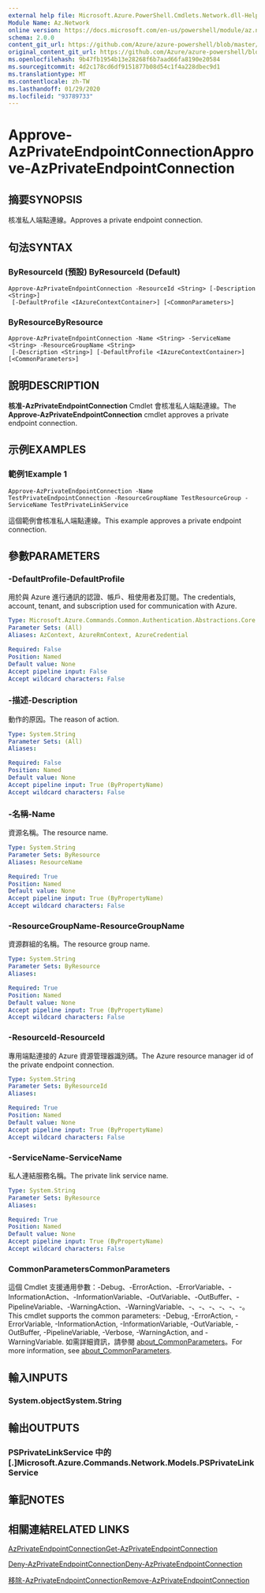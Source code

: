 ```yaml
---
external help file: Microsoft.Azure.PowerShell.Cmdlets.Network.dll-Help.xml
Module Name: Az.Network
online version: https://docs.microsoft.com/en-us/powershell/module/az.network/approve-azprivateendpointconnection
schema: 2.0.0
content_git_url: https://github.com/Azure/azure-powershell/blob/master/src/Network/Network/help/Approve-AzPrivateEndpointConnection.md
original_content_git_url: https://github.com/Azure/azure-powershell/blob/master/src/Network/Network/help/Approve-AzPrivateEndpointConnection.md
ms.openlocfilehash: 9b47fb1954b13e28268f6b7aad66fa8190e20584
ms.sourcegitcommit: 4d2c178cd6df9151877b08d54c1f4a228dbec9d1
ms.translationtype: MT
ms.contentlocale: zh-TW
ms.lasthandoff: 01/29/2020
ms.locfileid: "93789733"
---
```

# <span data-ttu-id="bdce5-101">Approve-AzPrivateEndpointConnection</span><span class="sxs-lookup"><span data-stu-id="bdce5-101">Approve-AzPrivateEndpointConnection</span></span>

## <span data-ttu-id="bdce5-102">摘要</span><span class="sxs-lookup"><span data-stu-id="bdce5-102">SYNOPSIS</span></span>
<span data-ttu-id="bdce5-103">核准私人端點連線。</span><span class="sxs-lookup"><span data-stu-id="bdce5-103">Approves a private endpoint connection.</span></span>

## <span data-ttu-id="bdce5-104">句法</span><span class="sxs-lookup"><span data-stu-id="bdce5-104">SYNTAX</span></span>

### <span data-ttu-id="bdce5-105">ByResourceId (預設) </span><span class="sxs-lookup"><span data-stu-id="bdce5-105">ByResourceId (Default)</span></span>
```
Approve-AzPrivateEndpointConnection -ResourceId <String> [-Description <String>]
 [-DefaultProfile <IAzureContextContainer>] [<CommonParameters>]
```

### <span data-ttu-id="bdce5-106">ByResource</span><span class="sxs-lookup"><span data-stu-id="bdce5-106">ByResource</span></span>
```
Approve-AzPrivateEndpointConnection -Name <String> -ServiceName <String> -ResourceGroupName <String>
 [-Description <String>] [-DefaultProfile <IAzureContextContainer>] [<CommonParameters>]
```

## <span data-ttu-id="bdce5-107">說明</span><span class="sxs-lookup"><span data-stu-id="bdce5-107">DESCRIPTION</span></span>
<span data-ttu-id="bdce5-108">**核准-AzPrivateEndpointConnection** Cmdlet 會核准私人端點連線。</span><span class="sxs-lookup"><span data-stu-id="bdce5-108">The **Approve-AzPrivateEndpointConnection** cmdlet approves a private endpoint connection.</span></span>

## <span data-ttu-id="bdce5-109">示例</span><span class="sxs-lookup"><span data-stu-id="bdce5-109">EXAMPLES</span></span>

### <span data-ttu-id="bdce5-110">範例1</span><span class="sxs-lookup"><span data-stu-id="bdce5-110">Example 1</span></span>
```
Approve-AzPrivateEndpointConnection -Name TestPrivateEndpointConnection -ResourceGroupName TestResourceGroup -ServiceName TestPrivateLinkService
```

<span data-ttu-id="bdce5-111">這個範例會核准私人端點連線。</span><span class="sxs-lookup"><span data-stu-id="bdce5-111">This example approves a private endpoint connection.</span></span>

## <span data-ttu-id="bdce5-112">參數</span><span class="sxs-lookup"><span data-stu-id="bdce5-112">PARAMETERS</span></span>

### <span data-ttu-id="bdce5-113">-DefaultProfile</span><span class="sxs-lookup"><span data-stu-id="bdce5-113">-DefaultProfile</span></span>
<span data-ttu-id="bdce5-114">用於與 Azure 進行通訊的認證、帳戶、租使用者及訂閱。</span><span class="sxs-lookup"><span data-stu-id="bdce5-114">The credentials, account, tenant, and subscription used for communication with Azure.</span></span>

```yaml
Type: Microsoft.Azure.Commands.Common.Authentication.Abstractions.Core.IAzureContextContainer
Parameter Sets: (All)
Aliases: AzContext, AzureRmContext, AzureCredential

Required: False
Position: Named
Default value: None
Accept pipeline input: False
Accept wildcard characters: False
```

### <span data-ttu-id="bdce5-115">-描述</span><span class="sxs-lookup"><span data-stu-id="bdce5-115">-Description</span></span>
<span data-ttu-id="bdce5-116">動作的原因。</span><span class="sxs-lookup"><span data-stu-id="bdce5-116">The reason of action.</span></span>

```yaml
Type: System.String
Parameter Sets: (All)
Aliases:

Required: False
Position: Named
Default value: None
Accept pipeline input: True (ByPropertyName)
Accept wildcard characters: False
```

### <span data-ttu-id="bdce5-117">-名稱</span><span class="sxs-lookup"><span data-stu-id="bdce5-117">-Name</span></span>
<span data-ttu-id="bdce5-118">資源名稱。</span><span class="sxs-lookup"><span data-stu-id="bdce5-118">The resource name.</span></span>

```yaml
Type: System.String
Parameter Sets: ByResource
Aliases: ResourceName

Required: True
Position: Named
Default value: None
Accept pipeline input: True (ByPropertyName)
Accept wildcard characters: False
```

### <span data-ttu-id="bdce5-119">-ResourceGroupName</span><span class="sxs-lookup"><span data-stu-id="bdce5-119">-ResourceGroupName</span></span>
<span data-ttu-id="bdce5-120">資源群組的名稱。</span><span class="sxs-lookup"><span data-stu-id="bdce5-120">The resource group name.</span></span>

```yaml
Type: System.String
Parameter Sets: ByResource
Aliases:

Required: True
Position: Named
Default value: None
Accept pipeline input: True (ByPropertyName)
Accept wildcard characters: False
```

### <span data-ttu-id="bdce5-121">-ResourceId</span><span class="sxs-lookup"><span data-stu-id="bdce5-121">-ResourceId</span></span>
<span data-ttu-id="bdce5-122">專用端點連接的 Azure 資源管理器識別碼。</span><span class="sxs-lookup"><span data-stu-id="bdce5-122">The Azure resource manager id of the private endpoint connection.</span></span>

```yaml
Type: System.String
Parameter Sets: ByResourceId
Aliases:

Required: True
Position: Named
Default value: None
Accept pipeline input: True (ByPropertyName)
Accept wildcard characters: False
```

### <span data-ttu-id="bdce5-123">-ServiceName</span><span class="sxs-lookup"><span data-stu-id="bdce5-123">-ServiceName</span></span>
<span data-ttu-id="bdce5-124">私人連結服務名稱。</span><span class="sxs-lookup"><span data-stu-id="bdce5-124">The private link service name.</span></span>

```yaml
Type: System.String
Parameter Sets: ByResource
Aliases:

Required: True
Position: Named
Default value: None
Accept pipeline input: True (ByPropertyName)
Accept wildcard characters: False
```

### <span data-ttu-id="bdce5-125">CommonParameters</span><span class="sxs-lookup"><span data-stu-id="bdce5-125">CommonParameters</span></span>
<span data-ttu-id="bdce5-126">這個 Cmdlet 支援通用參數：-Debug、-ErrorAction、-ErrorVariable、-InformationAction、-InformationVariable、-OutVariable、-OutBuffer、-PipelineVariable、-WarningAction、-WarningVariable、-、-、-、-、-、-。</span><span class="sxs-lookup"><span data-stu-id="bdce5-126">This cmdlet supports the common parameters: -Debug, -ErrorAction, -ErrorVariable, -InformationAction, -InformationVariable, -OutVariable, -OutBuffer, -PipelineVariable, -Verbose, -WarningAction, and -WarningVariable.</span></span> <span data-ttu-id="bdce5-127">如需詳細資訊，請參閱 [about_CommonParameters](https://go.microsoft.com/fwlink/?LinkID=113216)。</span><span class="sxs-lookup"><span data-stu-id="bdce5-127">For more information, see [about_CommonParameters](https://go.microsoft.com/fwlink/?LinkID=113216).</span></span>

## <span data-ttu-id="bdce5-128">輸入</span><span class="sxs-lookup"><span data-stu-id="bdce5-128">INPUTS</span></span>

### <span data-ttu-id="bdce5-129">System.object</span><span class="sxs-lookup"><span data-stu-id="bdce5-129">System.String</span></span>

## <span data-ttu-id="bdce5-130">輸出</span><span class="sxs-lookup"><span data-stu-id="bdce5-130">OUTPUTS</span></span>

### <span data-ttu-id="bdce5-131">PSPrivateLinkService 中的 [.]</span><span class="sxs-lookup"><span data-stu-id="bdce5-131">Microsoft.Azure.Commands.Network.Models.PSPrivateLinkService</span></span>

## <span data-ttu-id="bdce5-132">筆記</span><span class="sxs-lookup"><span data-stu-id="bdce5-132">NOTES</span></span>

## <span data-ttu-id="bdce5-133">相關連結</span><span class="sxs-lookup"><span data-stu-id="bdce5-133">RELATED LINKS</span></span>

[<span data-ttu-id="bdce5-134">AzPrivateEndpointConnection</span><span class="sxs-lookup"><span data-stu-id="bdce5-134">Get-AzPrivateEndpointConnection</span></span>](./Get-AzPrivateEndpointConnection.md)

[<span data-ttu-id="bdce5-135">Deny-AzPrivateEndpointConnection</span><span class="sxs-lookup"><span data-stu-id="bdce5-135">Deny-AzPrivateEndpointConnection</span></span>](./Deny-AzPrivateEndpointConnection.md)

[<span data-ttu-id="bdce5-136">移除-AzPrivateEndpointConnection</span><span class="sxs-lookup"><span data-stu-id="bdce5-136">Remove-AzPrivateEndpointConnection</span></span>](./Remove-AzPrivateEndpointConnection.md)